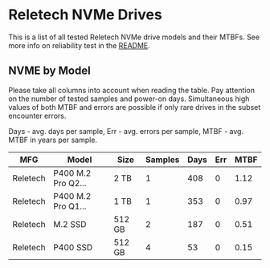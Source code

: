 Reletech NVMe Drives
====================

This is a list of all tested Reletech NVMe drive models and their MTBFs. See more
info on reliability test in the [README](https://github.com/linuxhw/SMART).

NVME by Model
------------

Please take all columns into account when reading the table. Pay attention on the
number of tested samples and power-on days. Simultaneous high values of both MTBF
and errors are possible if only rare drives in the subset encounter errors.

Days - avg. days per sample,
Err  - avg. errors per sample,
MTBF - avg. MTBF in years per sample.

| MFG       | Model              | Size   | Samples | Days  | Err   | MTBF |
|-----------|--------------------|--------|---------|-------|-------|------|
| Reletech  | P400 M.2 Pro Q2... | 2 TB   | 1       | 408   | 0     | 1.12   |
| Reletech  | P400 M.2 Pro Q1... | 1 TB   | 1       | 353   | 0     | 0.97   |
| Reletech  | M.2 SSD            | 512 GB | 2       | 187   | 0     | 0.51   |
| Reletech  | P400 SSD           | 512 GB | 4       | 53    | 0     | 0.15   |
